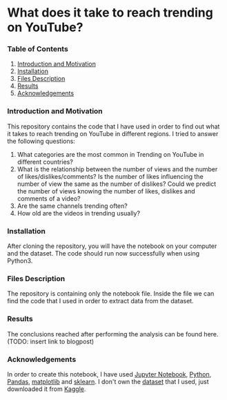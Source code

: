 # What does it take to reach trending on YouTube?

### Table of Contents
1.  [Introduction and Motivation](#introduction)
2.  [Installation](#installation)
3.  [Files Description](#description)
4.  [Results](#results)
5.  [Acknowledgements](#acknowledgements)

### Introduction and Motivation  <a name="introduction"></a>
This repository contains the code that I have used in order to find out what it takes to reach trending on YouTube in different regions. I tried to answer the following questions:

1. What categories are the most common in Trending on YouTube in different countries?
2. What is the relationship between the number of views and the number of likes/dislikes/comments? Is the number of likes influencing the number of view the same as the number of dislikes? Could we predict the number of views knowing the number of likes, dislikes and comments of a video?
3. Are the same channels trending often?
4. How old are the videos in trending usually?

### Installation  <a name="installation"></a>
After cloning the repository, you will have the notebook on your computer and the dataset. The code should run now successfully when using Python3.

### Files Description  <a name="description"></a>
The repository is containing only the notebook file. Inside the file we can find the code that I used in order to extract data from the dataset.

### Results  <a name="results"></a>
The conclusions reached after performing the analysis can be found here. (TODO: insert link to blogpost)

### Acknowledgements  <a name="acknowledgements"></a>
In order to create this notebook, I have used [Jupyter Notebook](https://jupyter.org/), [Python](https://www.python.org/), [Pandas](https://pandas.pydata.org/), [matplotlib](https://matplotlib.org/) and [sklearn](https://scikit-learn.org/stable/).
I don't own the [dataset](https://www.kaggle.com/datasnaek/youtube-new) that I used, just downloaded it from [Kaggle](https://www.kaggle.com/).
